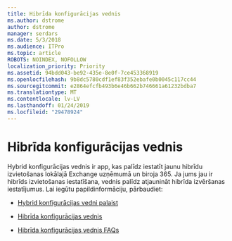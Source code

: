 ```yaml
---
title: Hibrīda konfigurācijas vednis
ms.author: dstrome
author: dstrome
manager: serdars
ms.date: 5/3/2018
ms.audience: ITPro
ms.topic: article
ROBOTS: NOINDEX, NOFOLLOW
localization_priority: Priority
ms.assetid: 94bdd043-be92-435e-8e0f-7ce453368919
ms.openlocfilehash: 9b8dc5780cdf1ef83f352ebafe0b0045c117cc44
ms.sourcegitcommit: e2864efcfb493b6e46b662b746661a61232bdba7
ms.translationtype: MT
ms.contentlocale: lv-LV
ms.lasthandoff: 01/24/2019
ms.locfileid: "29478924"
---
```

# <a name="hybrid-configuration-wizard"></a>Hibrīda konfigurācijas vednis

Hybrid konfigurācijas vednis ir app, kas palīdz iestatīt jaunu hibrīdu izvietošanas lokālajā Exchange uzņēmumā un biroja 365. Ja jums jau ir hibrīds izvietošanas iestatīšana, vednis palīdz atjaunināt hibrīda izvēršanas iestatījumus. Lai iegūtu papildinformāciju, pārbaudiet:
  
- [Hybrid konfigurācijas vedni palaist](https://technet.microsoft.com/en-us/library/mt595788%28v=exchg.150%29.aspx)
    
- [Hibrīda konfigurācijas vednis](https://technet.microsoft.com/en-us/library/hh529921%28v=exchg.150%29.aspx)
    
- [Hibrīda konfigurācijas vednis FAQs](https://technet.microsoft.com/en-us/library/mt488940%28v=exchg.150%29.aspx)
    


